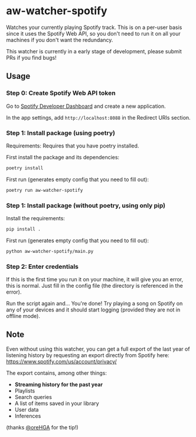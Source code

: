 aw-watcher-spotify
==================

Watches your currently playing Spotify track. This is on a per-user basis since it uses the Spotify Web API, so you don't need to run it on all your machines if you don't want the redundancy.

This watcher is currently in a early stage of development, please submit PRs if you find bugs!


## Usage

### Step 0: Create Spotify Web API token

Go to [Spotify Developer Dashboard](https://developer.spotify.com/dashboard/applications) and create a new application.

In the app settings, add `http://localhost:8088` in the Redirect URIs section.

### Step 1: Install package (using poetry)

Requirements: Requires that you have poetry installed.

First install the package and its dependencies:

```sh
poetry install
```

First run (generates empty config that you need to fill out):

```sh
poetry run aw-watcher-spotify
```
### Step 1: Install package (without poetry, using only pip)

Install the requirements:

```sh
pip install .
```

First run (generates empty config that you need to fill out):
```sh
python aw-watcher-spotify/main.py
```

### Step 2: Enter credentials

If this is the first time you run it on your machine, it will give you an error, this is normal.
Just fill in the config file (the directory is referenced in the error).

Run the script again and...
You're done! Try playing a song on Spotify on any of your devices and it should start logging (provided they are not in offline mode).


## Note

Even without using this watcher, you can get a full export of the last year of listening history by requesting an export directly from Spotify here: https://www.spotify.com/us/account/privacy/

The export contains, among other things:

- **Streaming history for the past year**
- Playlists
- Search queries
- A list of items saved in your library
- User data
- Inferences

(thanks [@oreHGA](https://github.com/oreHGA) for the tip!)
